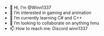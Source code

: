 - 👋 Hi, I’m @Winn1337
- 👀 I’m interested in gaming and animation
- 🌱 I’m currently learning C# and C++
- 💞️ I’m looking to collaborate on anything hmu
- 📫 How to reach me: Discord winn1337

<!---
Winn1337/Winn1337 is a ✨ special ✨ repository because its `README.md` (this file) appears on your GitHub profile.
You can click the Preview link to take a look at your changes.
--->
